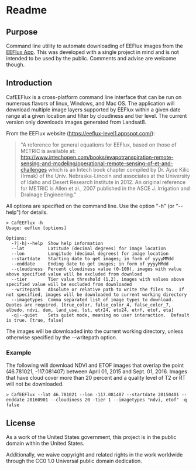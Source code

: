 # Readme

## Purpose

Command line utility to automate downloading of EEFlux images from the [EEFlux App](https://eeflux-level1.appspot.com/).  This was developed with a single project in mind and is not intended to be used by the public.  Comments and advise are welcome though.

## Introduction

CafEEFlux is a cross-platform command line interface that can be run on numerous flavors of linux, Windows, and Mac OS.  The application will download multiple image layers supported by EEFlux within a given date range at a given location and filter by cloudiness and tier level.  The current version only downloads images generated from Landsat8.

From the EEFlux website (https://eeflux-level1.appspot.com/):

> "A reference for general equations for EEFlux, based on those of METRIC is available at: http://www.intechopen.com/books/evapotranspiration-remote-sensing-and-modeling/operational-remote-sensing-of-et-and-challenges which is an Intech book chapter compiled by Dr. Ayse Kilic (Irmak) of the Univ. Nebraska-Lincoln and associates at the University of Idaho and Desert Research Institute in 2012. An original reference for METRIC is Allen et al., 2007 published in the ASCE J. Irrigation and Drainage Engineering."

All options are specified on the command line.  Use the option "-h" (or "--help") for details.

```console
> CafEEFlux -h
Usage: eeflux [options]

Options:
  -?|-h|--help  Show help information
  --lat         Latitude (decimal degrees) for image location
  --lon         Longitude (decimal degrees) for image location
  --startdate   Starting date to get images; in form of yyyyMMdd
  --enddate     Ending date to get images; in form of yyyyMMdd
  --cloudiness  Percent cloudiness value (0-100), images with value above specified value will be excluded from download
  --tier        Tier value threshold (1,2), images with values above specified value will be excluded from downloaded
  --writepath   Absolute or relative path to write the files to.  If not specified, images will be downloaded to current working directory
  --imagetypes  Comma separated list of image types to download. Quotes are required. [true_color, false_color_4, false_color_7, albedo, ndvi, dem, land_use, lst, etr24, eto24, etrf, etof, eta]
  -q|--quiet    Sets quiet mode, meaning no user interaction.  Default is true. [true, false]
```

The images will be downloaded into the current working directory, unless otherwise specified by the --writepath option.

### Example

The following will download NDVI and ETOF images that overlap the point (46.781021, -117.081407) between April 01, 2015 and Sept. 01, 2016.  Images that have cloud cover more than 20 percent and a quality level of T2 or RT will not be downloaded.

```console
> CafEEFlux --lat 46.781021 --lon -117.081407 --startdate 20150401 --enddate 20160901 --cloudiness 20 -tier 1 --imagetypes "ndvi, etof" -q false
```

## License

As a work of the United States government, this project is in the public domain within the United States.

Additionally, we waive copyright and related rights in the work worldwide through the CC0 1.0 Universal public domain dedication.
